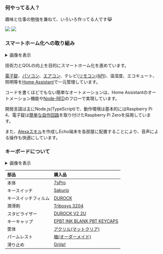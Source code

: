 ### 何やってる人？

趣味と仕事の勉強を兼ねて、いろいろ作ってる人です😹

<div>
  <img src="https://github-readme-stats.vercel.app/api?username=nana4rider&count_private=true&show_icons=true&theme=dracula" style="height: 170px;" />
  <img src="https://github-readme-stats.vercel.app/api/top-langs/?username=nana4rider&layout=compact&theme=dracula&exclude_repo=mdiary,ffadventure" style="height: 170px;" />
</div>

### スマートホーム化への取り組み

<details>
<summary>画像を表示</summary>

![Home Assistant](images/home-assistant1.png "防犯のため、間取り画像を一部カットしています")
</details>

技術力とQOLの向上を目的にスマートホーム化を進めています。

[電子錠](https://github.com/nana4rider/jema-web-api)、[パソコン](https://github.com/nana4rider/remote-switch)、[エアコン](https://github.com/nana4rider/alexa-skill-lambda-echonetlite)、テレビ([リモコン](https://github.com/nana4rider/viera-web-controller)/[API](https://github.com/nana4rider/viera-web-api))、温湿度、エコキュート、照明等を[Home Assistant](https://www.home-assistant.io/)で一元管理しています。

コードを書くほどでもない簡単なオートメーションは、Home Assistantのオートメーション機能や[Node-RED](https://nodered.jp/docs/)のフローで実現しています。

開発言語は主にNode.js(TypeScript)で、動作環境は基本的にはRaspberry Pi 4、電子錠は[簡単な自作回路](https://github.com/nana4rider/jem1427-gpio-ts)を取り付けたRaspberry Pi Zeroを採用しています。

また、[Alexaスキル](https://github.com/nana4rider?tab=repositories&q=alexa-skill)を作成しEcho端末を各部屋に配置することにより、音声による操作も快適にしています。

### キーボードについて

<details>
<summary>画像を表示</summary>

![Keyboard](images/keyboard.png)
</details>

|部品|購入品|
| :- | :- |
|本体|[7sPro](https://shop.yushakobo.jp/products/7spro)|
|キースイッチ|[Sakurio](https://shop.yushakobo.jp/products/pink-roselios-sakurios-silent-linear-limited-edition?variant=37665264894113)|
|キースイッチフィルム|[DUROCK](https://talpkeyboard.net/items/6002dc17da019c4f99dd4e35)|
|潤滑剤|[Tribosys 3204](https://shop.yushakobo.jp/products/lubricants)
|スタビライザー|[DUROCK V2 2U](https://talpkeyboard.net/items/6115111f2b2d3d1768766ac8)|
|キーキャップ|[EPBT INK BLANK PBT KEYCAPS](https://kbdfans.com/products/epbt-new-blank-keycaps?variant=39619112894603)|
|筐体|[アクリル(マットクリア)](https://shop.yushakobo.jp/products/keyboard_acrylic_plate)|
|パームレスト|[楢(オーダーメイド)](https://ja.wikipedia.org/wiki/%E3%83%8A%E3%83%A9)|
|滑り止め|[Griiip!](https://www.amazon.co.jp/dp/B0749CM2Z6)|


<!--
**nana4rider/nana4rider** is a ✨ _special_ ✨ repository because its `README.md` (this file) appears on your GitHub profile.

Here are some ideas to get you started:

- 🔭 I’m currently working on ...
- 🌱 I’m currently learning ...
- 👯 I’m looking to collaborate on ...
- 🤔 I’m looking for help with ...
- 💬 Ask me about ...
- 📫 How to reach me: ...
- 😄 Pronouns: ...
- ⚡ Fun fact: ...
-->
